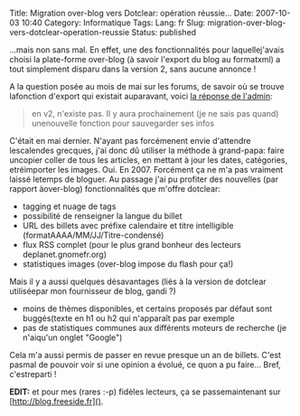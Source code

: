 Title: Migration over-blog vers Dotclear: opération réussie...
Date: 2007-10-03 10:40
Category: Informatique
Tags:
Lang: fr
Slug: migration-over-blog-vers-dotclear-operation-reussie
Status: published

...mais non sans mal. En effet, une des fonctionnalités pour laquellej'avais choisi la plate-forme over-blog (à savoir l'export du blog au formatxml) a tout simplement disparu dans la version 2, sans aucune annonce !

A la question posée au mois de mai sur les forums, de savoir où se trouve lafonction d'export qui existait auparavant, voici [la réponse de l'admin](http://forum.over-blog.com/thread-2584898.html):

> en v2, n'existe pas. Il y aura prochainement (je ne sais pas quand) unenouvelle fonction pour sauvegarder ses infos

C'était en mai dernier. N'ayant pas forcémenent envie d'attendre lescalendes grecques, j'ai donc dû utiliser la méthode à grand-papa: faire uncopier coller de tous les articles, en mettant à jour les dates, catégories, etréimporter les images. Oui. En 2007. Forcément ça ne m'a pas vraiment laissé letemps de bloguer. Au passage j'ai pu profiter des nouvelles (par rapport àover-blog) fonctionnalités que m'offre dotclear:

-   tagging et nuage de tags
-   possibilité de renseigner la langue du billet
-   URL des billets avec préfixe calendaire et titre intelligible (formatAAAA/MM/JJ/Titre-condensé)
-   flux RSS complet (pour le plus grand bonheur des lecteurs deplanet.gnomefr.org)
-   statistiques images (over-blog impose du flash pour ça!)

Mais il y a aussi quelques désavantages (liés à la version de dotclear utiliséepar mon fournisseur de blog, gandi ?)

-   moins de thèmes disponibles, et certains proposés par défaut sont buggés(texte en h1 ou h2 qui n'apparaît pas par exemple
-   pas de statistiques communes aux différents moteurs de recherche (je n'aiqu'un onglet "Google")

Cela m'a aussi permis de passer en revue presque un an de billets. C'est pasmal de pouvoir voir si une opinion a évolué, ce quon a pu faire... Bref, c'estreparti !

**EDIT:** et pour mes (rares :-p) fidèles lecteurs, ça se passemaintenant sur [http://blog.freeside.fr]().


